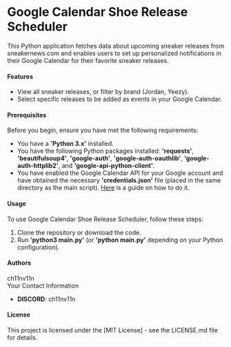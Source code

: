 # Google Calendar Shoe Release Scheduler
<p>This Python application fetches data about upcoming sneaker releases from sneakernews.com and enables users to set up personalized notifications in their Google Calendar for their favorite sneaker releases.</p>
<h4>Features</h4>
<ul>
    <li>View all sneaker releases, or filter by brand (Jordan, Yeezy).</li>
    <li>Select specific releases to be added as events in your Google Calendar.</li>
</ul>
<h4>Prerequisites</h4>
<p>Before you begin, ensure you have met the following requirements:</p>
<ul>
    <li>You have a <b>'Python 3.x'</b> installed.</li>
    <li>You have the following Python packages installed: <b>'requests'</b>, <b>'beautifulsoup4'</b>, <b>'google-auth'</b>, <b>'google-auth-oauthlib'</b>, <b>'google-auth-httplib2'</b>, and <b>'google-api-python-client'</b>.</li>
    <li>You have enabled the Google Calendar API for your Google account and have obtained the necessary <b>'credentials.json'</b> file (placed in the same directory as the main script). <a href="https://developers.google.com/workspace/guides/create-credentials">Here</a> is a guide on how to do it.</li>
</ul>
<h4>Usage</h4>
<p>To use Google Calendar Shoe Release Scheduler, follow these steps:</p>
<ol>
    <li>Clone the repository or download the code.</li>
    <li>Run <b>'python3 main.py'</b> (or <b>'python main.py'</b> depending on your Python configuration).</li>
</ol>
<h4>Authors</h4>
    <p>ch11nv11n
    <br>
    Your Contact Information
    <ul><li><b>DISCORD</b>: ch11nv11n</li></ul>
    </p>
<h4>License</h4>
<p>This project is licensed under the [MIT License] - see the LICENSE.md file for details.</p>
